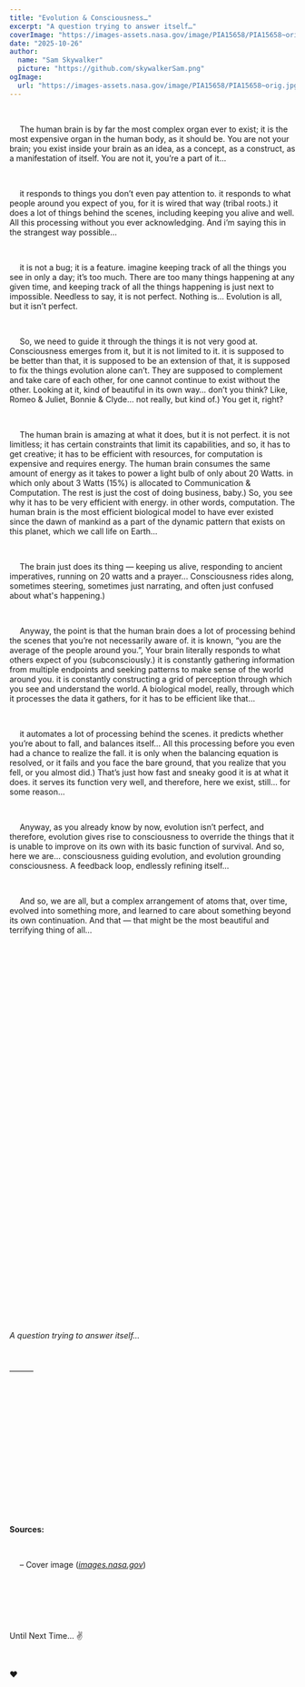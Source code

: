 ```yaml
---
title: "Evolution & Consciousness…"
excerpt: "A question trying to answer itself…"
coverImage: "https://images-assets.nasa.gov/image/PIA15658/PIA15658~orig.jpg"
date: "2025-10-26"
author:
  name: "Sam Skywalker"
  picture: "https://github.com/skywalkerSam.png"
ogImage:
  url: "https://images-assets.nasa.gov/image/PIA15658/PIA15658~orig.jpg"
---
```


&nbsp;

&emsp; The human brain is by far the most complex organ ever to exist; it is the most expensive organ in the human body, as it should be. You are not your brain; you exist inside your brain as an idea, as a concept, as a construct, as a manifestation of itself. You are not it, you’re a part of it…

&nbsp;

&emsp; it responds to things you don’t even pay attention to. it responds to what people around you expect of you, for it is wired that way (tribal roots.) it does a lot of things behind the scenes, including keeping you alive and well. All this processing without you ever acknowledging. And i’m saying this in the strangest way possible…

&nbsp;

&emsp; it is not a bug; it is a feature. imagine keeping track of all the things you see in only a day; it’s too much. There are too many things happening at any given time, and keeping track of all the things happening is just next to impossible. Needless to say, it is not perfect. Nothing is… Evolution is all, but it isn’t perfect.

&nbsp;

&emsp; So, we need to guide it through the things it is not very good at. Consciousness emerges from it, but it is not limited to it. it is supposed to be better than that, it is supposed to be an extension of that, it is supposed to fix the things evolution alone can’t. They are supposed to complement and take care of each other, for one cannot continue to exist without the other. Looking at it, kind of beautiful in its own way… don’t you think? Like, Romeo & Juliet, Bonnie & Clyde… not really, but kind of.) You get it, right?

&nbsp;

&emsp; The human brain is amazing at what it does, but it is not perfect. it is not limitless; it has certain constraints that limit its capabilities, and so, it has to get creative; it has to be efficient with resources, for computation is expensive and requires energy. The human brain consumes the same amount of energy as it takes to power a light bulb of only about 20 Watts. in which only about 3 Watts (15%) is allocated to Communication & Computation. The rest is just the cost of doing business, baby.) So, you see why it has to be very efficient with energy. in other words, computation. The human brain is the most efficient biological model to have ever existed since the dawn of mankind as a part of the dynamic pattern that exists on this planet, which we call life on Earth…

&nbsp;

&emsp; The brain just does its thing — keeping us alive, responding to ancient imperatives, running on 20 watts and a prayer... Consciousness rides along, sometimes steering, sometimes just narrating, and often just confused about what's happening.)

&nbsp;

&emsp; Anyway, the point is that the human brain does a lot of processing behind the scenes that you’re not necessarily aware of. it is known, “you are the average of the people around you.”, Your brain literally responds to what others expect of you (subconsciously.) it is constantly gathering information from multiple endpoints and seeking patterns to make sense of the world around you. it is constantly constructing a grid of perception through which you see and understand the world. A biological model, really, through which it processes the data it gathers, for it has to be efficient like that…

&nbsp;

&emsp; it automates a lot of processing behind the scenes. it predicts whether you’re about to fall, and balances itself… All this processing before you even had a chance to realize the fall. it is only when the balancing equation is resolved, or it fails and you face the bare ground, that you realize that you fell, or you almost did.) That’s just how fast and sneaky good it is at what it does. it serves its function very well, and therefore, here we exist, still… for some reason…

&nbsp;

&emsp; Anyway, as you already know by now, evolution isn’t perfect, and therefore, evolution gives rise to consciousness to override the things that it is unable to improve on its own with its basic function of survival. And so, here we are… consciousness guiding evolution, and evolution grounding consciousness. A feedback loop, endlessly refining itself…

&nbsp;

&emsp; And so, we are all, but a complex arrangement of atoms that, over time, evolved into something more, and learned to care about something beyond its own continuation. And that — that might be the most beautiful and terrifying thing of all…

&nbsp;

&nbsp;

&nbsp;

&nbsp;

&nbsp;

&nbsp;

&nbsp;

&nbsp;

&nbsp;

&nbsp;

&nbsp;

&nbsp;

&nbsp;

&nbsp;

&nbsp;

&nbsp;

&nbsp;

&nbsp;

&nbsp;

&nbsp;

&nbsp;

&nbsp;

_A question trying to answer itself…_

&nbsp;

———

&nbsp;

&nbsp;

&nbsp;

&nbsp;

&nbsp;

&nbsp;

&nbsp;

&nbsp;

**Sources:**

&nbsp;

&emsp; – Cover image ([_images.nasa.gov_](https://images.nasa.gov/details/PIA15658))

&nbsp;

&nbsp;

&nbsp;

Until Next Time... ✌️

&nbsp;

❤️

&nbsp;
